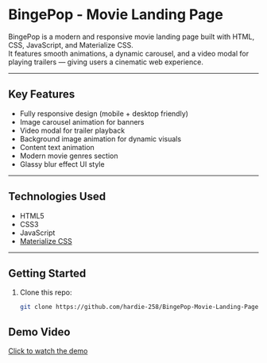 # BingePop - Movie Landing Page

BingePop is a modern and responsive movie landing page built with HTML, CSS, JavaScript, and Materialize CSS.  
It features smooth animations, a dynamic carousel, and a video modal for playing trailers — giving users a cinematic web experience.

---

## Key Features
- Fully responsive design (mobile + desktop friendly)  
- Image carousel animation for banners  
- Video modal for trailer playback  
- Background image animation for dynamic visuals  
- Content text animation  
- Modern movie genres section  
- Glassy blur effect UI style  

---

## Technologies Used
- HTML5  
- CSS3  
- JavaScript  
- [Materialize CSS](https://materializecss.com/)  

---

## Getting Started
1. Clone this repo:
   ```bash
   git clone https://github.com/hardie-258/BingePop-Movie-Landing-Page-.git
## Demo Video
[Click to watch the demo](https://github.com/hardie-258/BingePop-Movie-Landing-Page-/blob/main/demo%20video.mp4)



